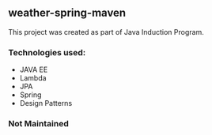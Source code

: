 ## weather-spring-maven
This project was created as part of Java Induction Program.

### Technologies used:
- JAVA EE
- Lambda
- JPA
- Spring
- Design Patterns 

### Not Maintained

